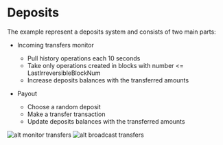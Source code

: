 # Deposits

The example represent a deposits system and consists of two main parts:

* Incoming transfers monitor
  * Pull history operations each 10 seconds
  * Take only operations created in blocks with number <= LastIrreversibleBlockNum
  * Increase deposits balances with the transferred amounts

* Payout
  * Choose a random deposit
  * Make a transfer transaction
  * Update deposits balances with the transferred amounts

![alt monitor transfers](https://github.com/scorum/scorum-go/blob/master/examples/deposits/diagrams/monitor.png "Monitor transfers")
![alt broadcast transfers](https://github.com/scorum/scorum-go/blob/master/examples/deposits/diagrams/broadcast.png "Broadcast transfers")
